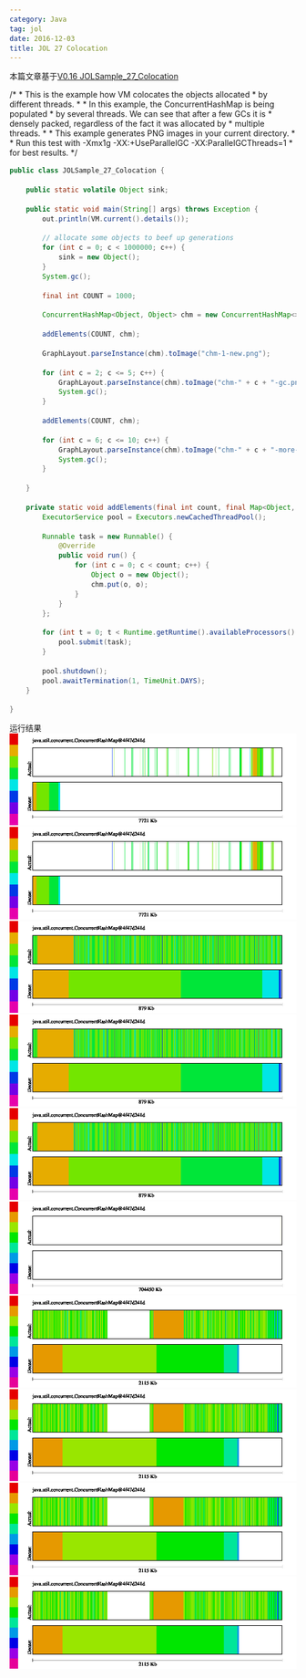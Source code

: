 ```yaml
---
category: Java
tag: jol
date: 2016-12-03
title: JOL 27 Colocation 
---
```


本篇文章基于[V0.16 JOLSample_27_Colocation](https://github.com/openjdk/jol/blob/0.16/jol-samples/src/main/java/org/openjdk/jol/samples/JOLSample_27_Colocation.java)

 /*
     * This is the example how VM colocates the objects allocated
     * by different threads.
     *
     * In this example, the ConcurrentHashMap is being populated
     * by several threads. We can see that after a few GCs it is
     * densely packed, regardless of the fact it was allocated by
     * multiple threads.
     *
     * This example generates PNG images in your current directory.
     *
     * Run this test with -Xmx1g -XX:+UseParallelGC -XX:ParallelGCThreads=1
     * for best results.
     */


```java
public class JOLSample_27_Colocation {

    public static volatile Object sink;

    public static void main(String[] args) throws Exception {
        out.println(VM.current().details());

        // allocate some objects to beef up generations
        for (int c = 0; c < 1000000; c++) {
            sink = new Object();
        }
        System.gc();

        final int COUNT = 1000;

        ConcurrentHashMap<Object, Object> chm = new ConcurrentHashMap<>();

        addElements(COUNT, chm);

        GraphLayout.parseInstance(chm).toImage("chm-1-new.png");

        for (int c = 2; c <= 5; c++) {
            GraphLayout.parseInstance(chm).toImage("chm-" + c + "-gc.png");
            System.gc();
        }

        addElements(COUNT, chm);

        for (int c = 6; c <= 10; c++) {
            GraphLayout.parseInstance(chm).toImage("chm-" + c + "-more-gc.png");
            System.gc();
        }

    }

    private static void addElements(final int count, final Map<Object, Object> chm) throws InterruptedException {
        ExecutorService pool = Executors.newCachedThreadPool();

        Runnable task = new Runnable() {
            @Override
            public void run() {
                for (int c = 0; c < count; c++) {
                    Object o = new Object();
                    chm.put(o, o);
                }
            }
        };

        for (int t = 0; t < Runtime.getRuntime().availableProcessors() * 2; t++) {
            pool.submit(task);
        }

        pool.shutdown();
        pool.awaitTermination(1, TimeUnit.DAYS);
    }

}

```

运行结果
![](https://raw.githubusercontent.com/wangmingco/wangmingco.github.io/main/static/images/jol/27_Colocation/chm-1-new.png)
![](https://raw.githubusercontent.com/wangmingco/wangmingco.github.io/main/static/images/jol/27_Colocation/chm-2-gc.png)
![](https://raw.githubusercontent.com/wangmingco/wangmingco.github.io/main/static/images/jol/27_Colocation/chm-3-gc.png)
![](https://raw.githubusercontent.com/wangmingco/wangmingco.github.io/main/static/images/jol/27_Colocation/chm-4-gc.png)
![](https://raw.githubusercontent.com/wangmingco/wangmingco.github.io/main/static/images/jol/27_Colocation/chm-5-gc.png)
![](https://raw.githubusercontent.com/wangmingco/wangmingco.github.io/main/static/images/jol/27_Colocation/chm-6-more-gc.png)
![](https://raw.githubusercontent.com/wangmingco/wangmingco.github.io/main/static/images/jol/27_Colocation/chm-7-more-gc.png)
![](https://raw.githubusercontent.com/wangmingco/wangmingco.github.io/main/static/images/jol/27_Colocation/chm-8-more-gc.png)
![](https://raw.githubusercontent.com/wangmingco/wangmingco.github.io/main/static/images/jol/27_Colocation/chm-9-more-gc.png)
![](https://raw.githubusercontent.com/wangmingco/wangmingco.github.io/main/static/images/jol/27_Colocation/chm-10-more-gc.png)
